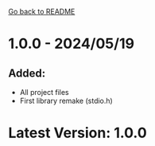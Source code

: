 [Go back to README](README.md)

# 1.0.0 - 2024/05/19

## Added:

- All project files
- First library remake (stdio.h)

# Latest Version: 1.0.0



